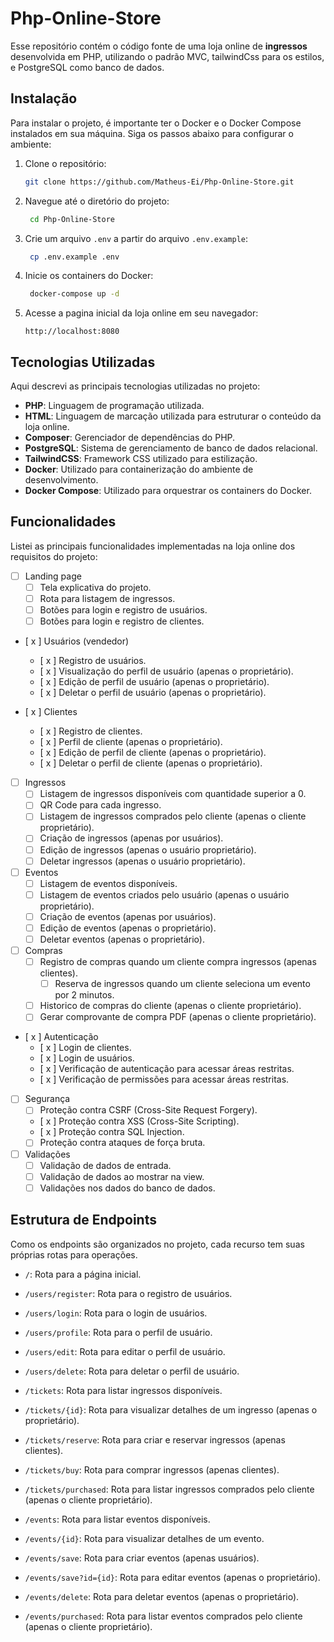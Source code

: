 # Php-Online-Store
Esse repositório contém o código fonte de uma loja online de **ingressos** desenvolvida em PHP, utilizando o padrão MVC, tailwindCss para os estilos, e PostgreSQL como banco de dados.

## Instalação
Para instalar o projeto, é importante ter o Docker e o Docker Compose instalados em sua máquina. Siga os passos abaixo para configurar o ambiente:

1. Clone o repositório:
   ```bash
   git clone https://github.com/Matheus-Ei/Php-Online-Store.git
   ```

2. Navegue até o diretório do projeto:
   ```bash
    cd Php-Online-Store
   ```

3. Crie um arquivo `.env` a partir do arquivo `.env.example`:
   ```bash
    cp .env.example .env
   ```

4. Inicie os containers do Docker:
   ```bash
    docker-compose up -d
   ```

5. Acesse a pagina inicial da loja online em seu navegador:
   ```
   http://localhost:8080
   ```

## Tecnologias Utilizadas
Aqui descrevi as principais tecnologias utilizadas no projeto:

- **PHP**: Linguagem de programação utilizada.
- **HTML**: Linguagem de marcação utilizada para estruturar o conteúdo da loja online.
- **Composer**: Gerenciador de dependências do PHP.
- **PostgreSQL**: Sistema de gerenciamento de banco de dados relacional.
- **TailwindCSS**: Framework CSS utilizado para estilização.
- **Docker**: Utilizado para containerização do ambiente de desenvolvimento.
- **Docker Compose**: Utilizado para orquestrar os containers do Docker.

## Funcionalidades
Listei as principais funcionalidades implementadas na loja online dos requisitos do projeto:
- [ ] Landing page
    - [ ] Tela explicativa do projeto.
    - [ ] Rota para listagem de ingressos.
    - [ ] Botões para login e registro de usuários.
    - [ ] Botões para login e registro de clientes.
 
- [ x ] Usuários (vendedor)
  - [ x ] Registro de usuários.
  - [ x ] Visualização do perfil de usuário (apenas o proprietário).
  - [ x ] Edição de perfil de usuário (apenas o proprietário).
  - [ x ] Deletar o perfil de usuário (apenas o proprietário).

- [ x ] Clientes
    - [ x ] Registro de clientes.
    - [ x ] Perfil de cliente (apenas o proprietário).
    - [ x ] Edição de perfil de cliente (apenas o proprietário).
    - [ x ] Deletar o perfil de cliente (apenas o proprietário).

- [ ] Ingressos
  - [ ] Listagem de ingressos disponíveis com quantidade superior a 0.
  - [ ] QR Code para cada ingresso.
  - [ ] Listagem de ingressos comprados pelo cliente (apenas o cliente proprietário).
  - [ ] Criação de ingressos (apenas por usuários).
  - [ ] Edição de ingressos (apenas o usuário proprietário).
  - [ ] Deletar ingressos (apenas o usuário proprietário).

- [ ] Eventos
    - [ ] Listagem de eventos disponíveis.
    - [ ] Listagem de eventos criados pelo usuário (apenas o usuário proprietário).
    - [ ] Criação de eventos (apenas por usuários).
    - [ ] Edição de eventos (apenas o proprietário).
    - [ ] Deletar eventos (apenas o proprietário).

- [ ] Compras
    - [ ] Registro de compras quando um cliente compra ingressos (apenas clientes).
      - [ ] Reserva de ingressos quando um cliente seleciona um evento por 2 minutos.
    - [ ] Historico de compras do cliente (apenas o cliente proprietário).
    - [ ] Gerar comprovante de compra PDF (apenas o cliente proprietário).

- [ x ] Autenticação
  - [ x ] Login de clientes.
  - [ x ] Login de usuários.
  - [ x ] Verificação de autenticação para acessar áreas restritas.
  - [ x ] Verificação de permissões para acessar áreas restritas.

- [ ] Segurança
  - [ ] Proteção contra CSRF (Cross-Site Request Forgery).
  - [ x ] Proteção contra XSS (Cross-Site Scripting).
  - [ x ] Proteção contra SQL Injection.
  - [ ] Proteção contra ataques de força bruta.

- [ ] Validações
    - [ ] Validação de dados de entrada.
    - [ ] Validação de dados ao mostrar na view.
    - [ ] Validações nos dados do banco de dados.

## Estrutura de Endpoints
Como os endpoints são organizados no projeto, cada recurso tem suas próprias rotas para operações.
- `/`: Rota para a página inicial.

- `/users/register`: Rota para o registro de usuários.
- `/users/login`: Rota para o login de usuários.
- `/users/profile`: Rota para o perfil de usuário.
- `/users/edit`: Rota para editar o perfil de usuário.
- `/users/delete`: Rota para deletar o perfil de usuário.

- `/tickets`: Rota para listar ingressos disponíveis.
- `/tickets/{id}`: Rota para visualizar detalhes de um ingresso (apenas o proprietário).

- `/tickets/reserve`: Rota para criar e reservar ingressos (apenas clientes).
- `/tickets/buy`: Rota para comprar ingressos (apenas clientes).
- `/tickets/purchased`: Rota para listar ingressos comprados pelo cliente (apenas o cliente proprietário).

- `/events`: Rota para listar eventos disponíveis.
- `/events/{id}`: Rota para visualizar detalhes de um evento.
- `/events/save`: Rota para criar eventos (apenas usuários).
- `/events/save?id={id}`: Rota para editar eventos (apenas o proprietário).
- `/events/delete`: Rota para deletar eventos (apenas o proprietário).
- `/events/purchased`: Rota para listar eventos comprados pelo cliente (apenas o cliente proprietário).
